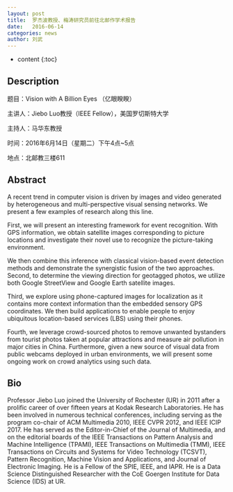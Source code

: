 ```yaml
---
layout: post
title:  罗杰波教授、梅涛研究员前往北邮作学术报告
date:   2016-06-14 
categories: news
author: 刘武
---
```

* content
{:toc}
## Description
题目：Vision with A Billion Eyes （亿眼睽睽）

主讲人：Jiebo Luo教授（IEEE Fellow），美国罗切斯特大学

主持人：马华东教授

时间：2016年6月14日（星期二）下午4点~5点

地点：北邮教三楼611


## Abstract
A recent trend in computer vision is driven by images and video generated by heterogeneous and multi-perspective visual sensing networks. We present a few examples of research along this line.  

First, we will present an interesting framework for event recognition. With GPS information, we obtain satellite images corresponding to picture locations and investigate their novel use to recognize the picture-taking environment. 

We then combine this inference with classical vision-based event detection methods and demonstrate the synergistic fusion of the two approaches. Second, to determine the viewing direction for geotagged photos, we utilize both Google StreetView and Google Earth satellite images. 

Third, we explore using phone-captured images for localization as it contains more context information than the embedded sensory GPS coordinates.  We then build applications to enable people to enjoy ubiquitous location-based services (LBS) using their phones. 

Fourth, we leverage crowd-sourced photos to remove unwanted bystanders from tourist photos taken at popular attractions and measure air pollution in major cities in China.  Furthermore, given a new source of visual data from public webcams deployed in urban environments, we will present some ongoing work on crowd analytics using such data.
 
## Bio
Professor Jiebo Luo joined the University of Rochester (UR) in 2011 after a prolific career of over fifteen years at Kodak Research Laboratories. He has been involved in numerous technical conferences, including serving as the program co-chair of ACM Multimedia 2010, IEEE CVPR 2012, and IEEE ICIP 2017. He has served as the Editor-in-Chief of the Journal of Multimedia, and on the editorial boards of the IEEE Transactions on Pattern Analysis and Machine Intelligence (TPAMI), IEEE Transactions on Multimedia (TMM), IEEE Transactions on Circuits and Systems for Video Technology (TCSVT), Pattern Recognition, Machine Vision and Applications, and Journal of Electronic Imaging. He is a Fellow of the SPIE, IEEE, and IAPR. He is a Data Science Distinguished Researcher with the CoE Goergen Institute for Data Science (IDS) at UR.
